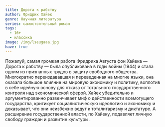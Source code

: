 ```yaml
---
title: Дорога к рабству
author: Фридрих Хайек
genre: Научная литература
series: самостоятельный роман
tags:
  - 16+
  - классика
image: /img/lseugaaa.jpg
have: true
---
```

Пожалуй, самая громкая работа Фридриха Августа фон Хайека — Дорога к рабству — была опубликована в годы войны (1944) и стала одним из признанных трудов в защиту свободного общества. Многократно переиздававшая и переведенная на многие языки, она оказала большое влияние на мировую экономику и политику, воплотив в себе идейную основу для отказа от тотального государственного контроля над экономической сферой. Хайек убедительно и аргументированно развенчивает миф о действенности всемогущего государства, критикует социалистическую идеологию и экономику и доказывает, что они неизбежно ведут к тоталитаризму и диктатуре. А расширение государственной власти, по Хайеку, подавляет личную свободу граждан и развитие культуры.